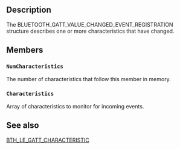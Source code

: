 ## Description

The BLUETOOTH_GATT_VALUE_CHANGED_EVENT_REGISTRATION structure describes one or more characteristics that have changed.

## Members

### `NumCharacteristics`

The number of characteristics that follow this member in memory.

### `Characteristics`

Array of characteristics to monitor for incoming events.

## See also

[BTH_LE_GATT_CHARACTERISTIC](https://learn.microsoft.com/windows/win32/api/bthledef/ns-bthledef-bth_le_gatt_characteristic)